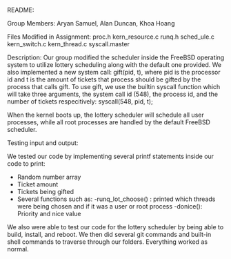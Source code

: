 README:

Group Members: Aryan Samuel, Alan Duncan, Khoa Hoang

Files Modified in Assignment:
proc.h
kern_resource.c
runq.h
sched_ule.c
kern_switch.c
kern_thread.c
syscall.master

Description:
Our group modified the scheduler inside the FreeBSD operating system to utilize 
lottery scheduling along with the default one provided. We also implemented a 
new system call: gift(pid, t), where pid is the processor id and t is the amount
of tickets that process should be gifted by the process that calls gift. To use gift, we use the builtin
syscall function which will take three arguments, the system call id (548), the process id, and the number of 
tickets respecitively:
syscall(548, pid, t);

When the kernel boots up, the lottery scheduler will schedule all user processes, while all root processes are
handled by the default FreeBSD scheduler.

Testing input and output:

We tested our code by implementing several printf statements inside our code to print:
- Random number array
- Ticket amount
- Tickets being gifted
- Several functions such as:
	-runq_lot_choose() : printed which threads were being chosen and if it was a user or root process
	-donice(): Priority and nice value
	
We also were able to test our code for the lottery scheduler by being able to build, install,
and reboot. We then did several git commands and built-in shell commands to traverse through our folders.
Everything worked as normal.